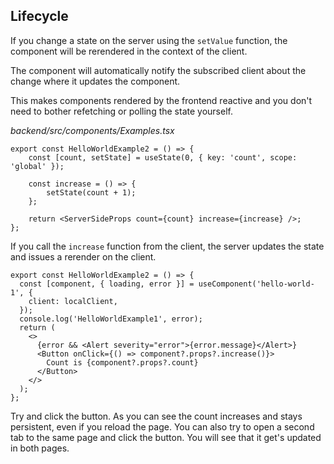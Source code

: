 ## Lifecycle

If you change a state on the server using the `setValue` function, the component will be rerendered in the context of the client.

The component will automatically notify the subscribed client about the change where it updates the component.

This makes components rendered by the frontend reactive and you don't need to bother refetching or polling the state yourself.


*backend/src/components/Examples.tsx*
```tsx
export const HelloWorldExample2 = () => {
    const [count, setState] = useState(0, { key: 'count', scope: 'global' });

    const increase = () => {
        setState(count + 1);
    };

    return <ServerSideProps count={count} increase={increase} />;
};
```

If you call the `increase` function from the client, the server updates the state and issues a rerender on the client.

```tsx
export const HelloWorldExample2 = () => {
  const [component, { loading, error }] = useComponent('hello-world-1', {
    client: localClient,
  });
  console.log('HelloWorldExample1', error);
  return (
    <>
      {error && <Alert severity="error">{error.message}</Alert>}
      <Button onClick={() => component?.props?.increase()}>
        Count is {component?.props?.count}
      </Button>
    </>
  );
};
```

Try and click the button. As you can see the count increases and stays persistent, even if you reload the page. You can also try to open a second tab to the same page and click the button. You will see that it get's updated in both pages.
